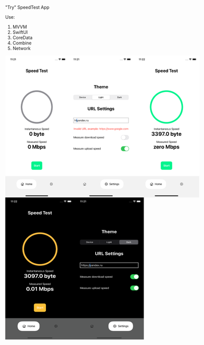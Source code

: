 "Try" SpeedTest App

Use:
1. MVVM
2. SwiftUI
3. CoreData
4. Combine
5. Network

<div style="display: flex;">
    <img src="screenImage/1screen.png" width="200" height="450">
    <img src="screenImage/2screen.png" width="220" height="450">
    <img src="screenImage/3screen.png" width="220" height="450">
</div>

<div style="display: flex;">
    <img src="screenImage/4screen.png" width="220" height="450">
    <img src="screenImage/5screen.png" width="220" height="450">
</div>
